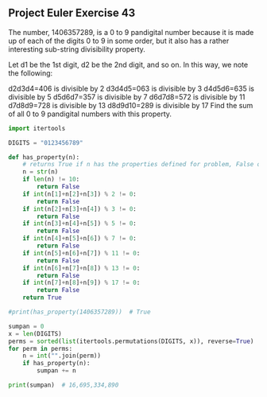 ## Project Euler Exercise 43

The number, 1406357289, is a 0 to 9 pandigital number because it is made up of each of the digits 0 to 9 in some order, but it also has a rather interesting sub-string divisibility property.

Let d1 be the 1st digit, d2 be the 2nd digit, and so on. In this way, we note the following:

d2d3d4=406 is divisible by 2
d3d4d5=063 is divisible by 3
d4d5d6=635 is divisible by 5
d5d6d7=357 is divisible by 7
d6d7d8=572 is divisible by 11
d7d8d9=728 is divisible by 13
d8d9d10=289 is divisible by 17
Find the sum of all 0 to 9 pandigital numbers with this property.

```python
import itertools

DIGITS = "0123456789"

def has_property(n):
    # returns True if n has the properties defined for problem, False otherwise
    n = str(n)
    if len(n) != 10:
        return False
    if int(n[1]+n[2]+n[3]) % 2 != 0:
        return False
    if int(n[2]+n[3]+n[4]) % 3 != 0:
        return False
    if int(n[3]+n[4]+n[5]) % 5 != 0:
        return False
    if int(n[4]+n[5]+n[6]) % 7 != 0:
        return False
    if int(n[5]+n[6]+n[7]) % 11 != 0:
        return False
    if int(n[6]+n[7]+n[8]) % 13 != 0:
        return False
    if int(n[7]+n[8]+n[9]) % 17 != 0:
        return False
    return True

#print(has_property(1406357289))  # True

sumpan = 0
x = len(DIGITS)
perms = sorted(list(itertools.permutations(DIGITS, x)), reverse=True)
for perm in perms:
    n = int("".join(perm))
    if has_property(n):
        sumpan += n

print(sumpan)  # 16,695,334,890
```
